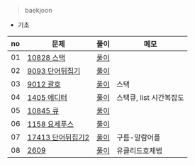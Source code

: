 
> baekjoon
<!--
|01|[10828]()|[풀이]()||
-->

- 기초

|no|문제|풀이|메모|
|:---|---|---|---|
|01|[10828 스택]()|[풀이]()||
|02|[9093 단어뒤집기]()|[풀이]()||
|03|[9012 괄호](https://www.acmicpc.net/problem/9012)|[풀이](https://github.com/wan0911/algorithm-study/blob/main/baekjoon/%EA%B8%B0%EC%B4%88/9012.py)|스택|
|04|[1405 에디터](https://www.acmicpc.net/problem/1406)|[풀이](https://github.com/wan0911/algorithm-study/tree/main/baekjoon/%EA%B8%B0%EC%B4%88/1406)|스택큐, list 시간복잡도|
|05|[10845 큐](https://www.acmicpc.net/problem/10845)|[풀이](https://github.com/wan0911/algorithm-study/blob/main/baekjoon/%EA%B8%B0%EC%B4%88/10845.py)||
|06|[1158 요세푸스](https://www.acmicpc.net/problem/1158)|[풀이](https://github.com/wan0911/algorithm-study/blob/main/baekjoon/%EA%B8%B0%EC%B4%88/1185.py)||
|07|[17413 단어뒤집기2](https://www.acmicpc.net/problem/17413)|[풀이]()|구름-알람어플|
|08|[2609](https://www.acmicpc.net/status?user_id=wan0911&problem_id=2609&from_mine=1)|[풀이](https://github.com/wan0911/algorithm-study/tree/main/baekjoon/%EA%B8%B0%EC%B4%88/2609)|유클리드호제법|



